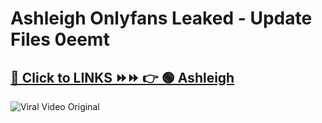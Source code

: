 
 # Ashleigh Onlyfans Leaked - Update Files 0eemt

## <h2><a href="https://clipsfans.com/Ashleigh&ref=git">🔗 Click to LINKS ⏩⏩ 👉 🟢 Ashleigh </a></h2>

<a href="https://clipsfans.com/Ashleigh&ref=git" rel="nofollow" data-target="animated-image.originalLink"><img src="https://i.ibb.co.com/xMMVF88/686577567.gif" alt="Viral Video Original" style="max-width: 100%; display: inline-block;" data-target="animated-image.originalImage"></a>

